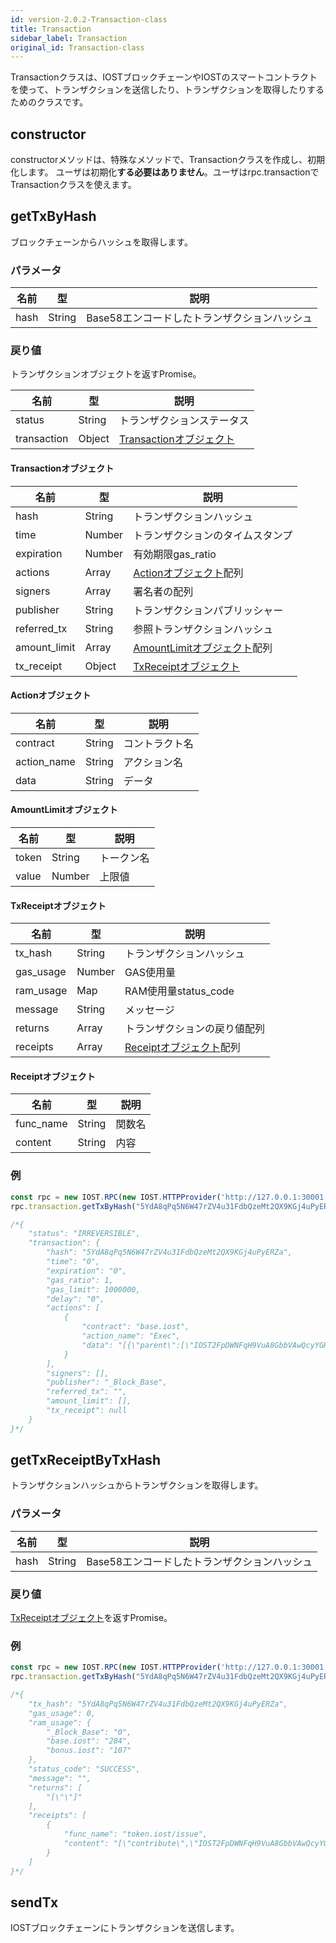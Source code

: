 ```yaml
---
id: version-2.0.2-Transaction-class
title: Transaction
sidebar_label: Transaction
original_id: Transaction-class
---
```


Transactionクラスは、IOSTブロックチェーンやIOSTのスマートコントラクトを使って、トランザクションを送信したり、トランザクションを取得したりするためのクラスです。

## constructor
constructorメソッドは、特殊なメソッドで、Transactionクラスを作成し、初期化します。
ユーザは初期化<b>する必要はありません</b>。ユーザはrpc.transactionでTransactionクラスを使えます。

## getTxByHash
ブロックチェーンからハッシュを取得します。

### パラメータ
名前             |型       |説明 
----                |--         |--
hash 		|String          | Base58エンコードしたトランザクションハッシュ

### 戻り値
トランザクションオブジェクトを返すPromise。

名前             |型       |説明 
----                |--         |--
status 		|String          | トランザクションステータス
transaction |Object 		 | [Transactionオブジェクト](Blockchain-class#transaction-object)

#### Transactionオブジェクト
名前             |型       |説明
----                |--         |--
hash 			|String          | トランザクションハッシュ
time 			|Number 		 | トランザクションのタイムスタンプ
expiration 		|Number          | 有効期限gas_ratio 		|Number          | GAS比率gas_limit  		|Number          | GAS上限delay 			|Number          | 遅延時間(ナノ秒)
actions 		|Array           | [Actionオブジェクト](#action-object)配列
signers 		|Array           | 署名者の配列
publisher 		|String          | トランザクションパブリッシャー
referred_tx 	|String          | 参照トランザクションハッシュ
amount_limit	|Array			 | [AmountLimitオブジェクト](#amountlimit-object)配列
tx_receipt 		|Object          | [TxReceiptオブジェクト](#txreceipt-object)

#### Actionオブジェクト
名前             |型       |説明 
----                |--         |--
contract 			|String          | コントラクト名
action_name 			|String 		 | アクション名
data 		|String          | データ

#### AmountLimitオブジェクト
名前             |型       |説明 
----                |--         |--
token 			|String          | トークン名
value 			|Number 		 | 上限値

#### TxReceiptオブジェクト
名前             |型       |説明 
----                |--         |--
tx_hash 			|String          | トランザクションハッシュ
gas_usage 			|Number 		 | GAS使用量
ram_usage 		|Map          | RAM使用量status_code 		|String          | ステータスコード
message  		|String          | メッセージ
returns 			|Array          | トランザクションの戻り値配列
receipts 		|Array           | [Receiptオブジェクト](#receipt-object)配列

#### Receiptオブジェクト
名前             |型       |説明 
----                |--         |--
func_name 			|String          | 関数名
content 			|String 		 | 内容

### 例
```javascript
const rpc = new IOST.RPC(new IOST.HTTPProvider('http://127.0.0.1:30001'));
rpc.transaction.getTxByHash("5YdA8qPq5N6W47rZV4u31FdbQzeMt2QX9KGj4uPyERZa").then(console.log);

/*{
	"status": "IRREVERSIBLE",
	"transaction": {
		"hash": "5YdA8qPq5N6W47rZV4u31FdbQzeMt2QX9KGj4uPyERZa",
		"time": "0",
		"expiration": "0",
		"gas_ratio": 1,
		"gas_limit": 1000000,
		"delay": "0",
		"actions": [
			{
				"contract": "base.iost",
				"action_name": "Exec",
				"data": "[{\"parent\":[\"IOST2FpDWNFqH9VuA8GbbVAwQcyYGHZxFeiTwSyaeyXnV84yJZAG7A\", \"0\"]}]"
			}
		],
		"signers": [],
		"publisher": "_Block_Base",
		"referred_tx": "",
		"amount_limit": [],
		"tx_receipt": null
	}
}*/
```

## getTxReceiptByTxHash
トランザクションハッシュからトランザクションを取得します。

### パラメータ
名前             |型       |説明 
----                |--         |--
hash 		|String          | Base58エンコードしたトランザクションハッシュ

### 戻り値
[TxReceiptオブジェクト](#txreceipt-object)を返すPromise。

### 例
```javascript
const rpc = new IOST.RPC(new IOST.HTTPProvider('http://127.0.0.1:30001'));
rpc.transaction.getTxByHash("5YdA8qPq5N6W47rZV4u31FdbQzeMt2QX9KGj4uPyERZa").then(console.log);

/*{
	"tx_hash": "5YdA8qPq5N6W47rZV4u31FdbQzeMt2QX9KGj4uPyERZa",
	"gas_usage": 0,
	"ram_usage": {
		"_Block_Base": "0",
		"base.iost": "284",
		"bonus.iost": "107"
	},
	"status_code": "SUCCESS",
	"message": "",
	"returns": [
		"[\"\"]"
	],
	"receipts": [
		{
			"func_name": "token.iost/issue",
			"content": "[\"contribute\",\"IOST2FpDWNFqH9VuA8GbbVAwQcyYGHZxFeiTwSyaeyXnV84yJZAG7A\",\"900\"]"
		}
	]
}*/
```

## sendTx
IOSTブロックチェーンにトランザクションを送信します。
